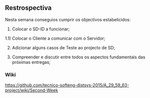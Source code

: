## Restrospectiva

Nesta semana conseguios cumprir os objectivos estabelicidos:

1) Colocar o SD-ID a funcionar;

1.1) Colocar o Cliente a comunicar com o Servidor;


2) Adicionar alguns casos de Teste ao projecto de SD;


3) Compreender e discutir entre todos os aspectos fundamentais das próximas entregas;

### Wiki

https://github.com/tecnico-softeng-distsys-2015/A_29_59_63-project/wiki/Second-Week
